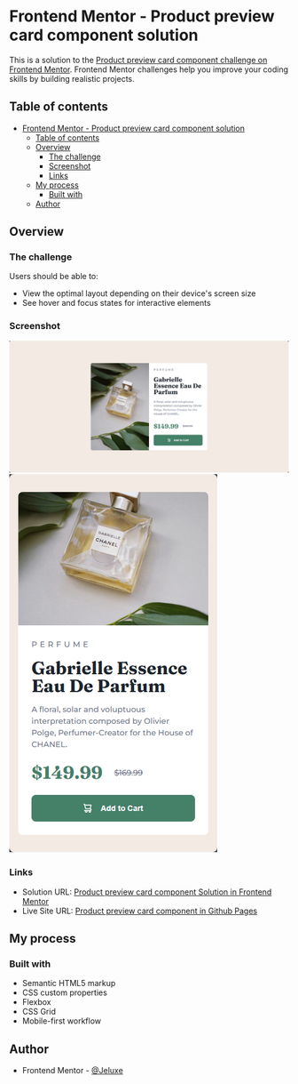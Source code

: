 # Frontend Mentor - Product preview card component solution

This is a solution to the [Product preview card component challenge on Frontend Mentor](https://www.frontendmentor.io/challenges/product-preview-card-component-GO7UmttRfa). Frontend Mentor challenges help you improve your coding skills by building realistic projects. 

## Table of contents

- [Frontend Mentor - Product preview card component solution](#frontend-mentor---product-preview-card-component-solution)
  - [Table of contents](#table-of-contents)
  - [Overview](#overview)
    - [The challenge](#the-challenge)
    - [Screenshot](#screenshot)
    - [Links](#links)
  - [My process](#my-process)
    - [Built with](#built-with)
  - [Author](#author)

## Overview

### The challenge

Users should be able to:

- View the optimal layout depending on their device's screen size
- See hover and focus states for interactive elements

### Screenshot

![desktop-solution](images/solution-desktop.png)
![mobile-solution](images/solution-mobile.png)

### Links

- Solution URL: [Product preview card component Solution in Frontend Mentor](https://www.frontendmentor.io/solutions/responsive-product-preview-card-component-VMslGG6zM7)
- Live Site URL: [Product preview card component in Github Pages](https://jeluxe.github.io/Product-preview-card-component/)

## My process

### Built with

- Semantic HTML5 markup
- CSS custom properties
- Flexbox
- CSS Grid
- Mobile-first workflow

## Author

- Frontend Mentor - [@Jeluxe](https://www.frontendmentor.io/profile/Jeluxe)
